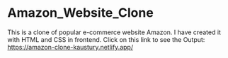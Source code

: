 # Amazon_Website_Clone
This is a clone of popular e-commerce website Amazon. I have created it with HTML and CSS in frontend.
Click on this link to see the Output: 
https://amazon-clone-kaustury.netlify.app/

